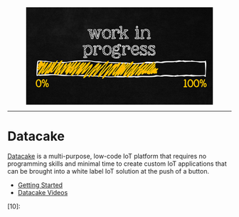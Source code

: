 <!--
Maintainer:   jeffskinnerbox@yahoo.com / www.jeffskinnerbox.me
Version:      0.0.0
-->


<div align="center">
<img src="https://raw.githubusercontent.com/jeffskinnerbox/blog/main/content/images/banners-bkgrds/work-in-progress.jpg" title="These materials require additional work and are not ready for general use." align="center" width=420px height=219px>
</div>


-----



# Datacake

[Datacake][01] is a multi-purpose, low-code IoT platform that requires no programming skills
and minimal time to create custom IoT applications
that can be brought into a white label IoT solution at the push of a button.

* [Getting Started](https://docs.datacake.de/)
* [Datacake Videos](https://www.youtube.com/channel/UCBaefzdBrYJe6HlRREsVIpA)



[01]:https://datacake.co/
[02]:
[03]:
[04]:
[05]:
[06]:
[07]:
[08]:
[09]:
[10]:
